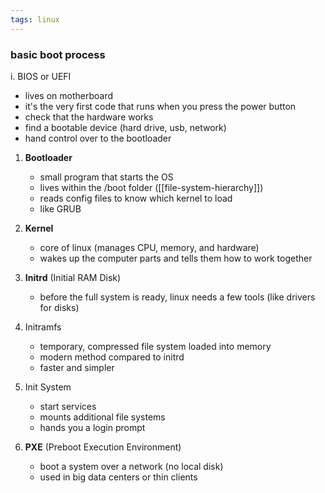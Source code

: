 ```yaml
---
tags: linux
---
```


### basic boot process

i. BIOS or UEFI
- lives on motherboard
- it's the very first code that runs when you press the power button
- check that the hardware works
- find a bootable device (hard drive, usb, network)
- hand control over to the bootloader

1. **Bootloader**
	- small program that starts the OS
	- lives within the /boot folder ([[file-system-hierarchy]])
	- reads config files to know which kernel to load
	- like GRUB

2. **Kernel**
	- core of linux (manages CPU, memory, and hardware)
	- wakes up the computer parts and tells them how to work together

3. **Initrd** (Initial RAM Disk)
	- before the full system is ready, linux needs a few tools (like drivers for disks)

4. Initramfs
	- temporary, compressed file system loaded into memory
	- modern method compared to initrd
	- faster and simpler

5. Init System
	- start services
	- mounts additional file systems
	- hands you a login prompt

6. **PXE** (Preboot Execution Environment)
	- boot a system over a network (no local disk)
	- used in big data centers or thin clients

